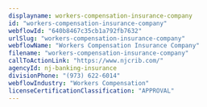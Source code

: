 ```yaml
---
displayname: workers-compensation-insurance-company
id: "workers-compensation-insurance-company"
webflowId: "640b8467c35cb1a792fb7632"
urlSlug: "workers-compensation-insurance-company"
webflowName: "Workers Compensation Insurance Company"
filename: "workers-compensation-insurance-company"
callToActionLink: "https://www.njcrib.com/"
agencyId: nj-banking-insurance
divisionPhone: "(973) 622-6014"
webflowIndustry: "Workers Compensation"
licenseCertificationClassification: "APPROVAL"
---
```


